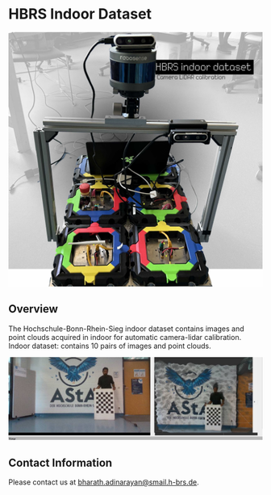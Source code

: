 
# HBRS Indoor Dataset

<p align="center">
  <img width="800" src="./assets/imgs/setup.jpg" alt="Video" />
</p>


## Overview

The Hochschule-Bonn-Rhein-Sieg indoor dataset contains images and point clouds acquired in indoor for automatic camera-lidar calibration.
Indoor dataset: contains 10 pairs of images and point clouds.

<p align="center">
  <img width="800" src="./assets/imgs/sample.jpg" alt="Video" />
</p>


## Contact Information

Please contact us at bharath.adinarayan@smail.h-brs.de.



